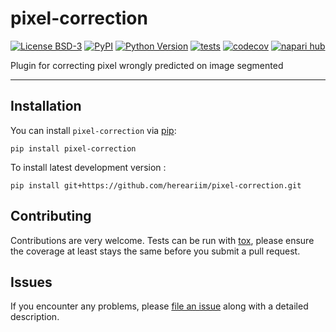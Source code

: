 # pixel-correction

[![License BSD-3](https://img.shields.io/pypi/l/napari-blossom.svg?color=green)](https://github.com/hereariim/napari-blossom/raw/main/LICENSE)
[![PyPI](https://img.shields.io/pypi/v/napari-blossom.svg?color=green)](https://pypi.org/project/napari-blossom)
[![Python Version](https://img.shields.io/pypi/pyversions/napari-blossom.svg?color=green)](https://python.org)
[![tests](https://github.com/hereariim/napari-blossom/workflows/tests/badge.svg)](https://github.com/hereariim/napari-blossom/actions)
[![codecov](https://codecov.io/gh/hereariim/napari-blossom/branch/main/graph/badge.svg)](https://codecov.io/gh/hereariim/napari-blossom)
[![napari hub](https://img.shields.io/endpoint?url=https://api.napari-hub.org/shields/napari-blossom)](https://napari-hub.org/plugins/napari-blossom)

Plugin for correcting pixel wrongly predicted on image segmented

----------------------------------


## Installation

You can install `pixel-correction` via [pip]:

    pip install pixel-correction



To install latest development version :

    pip install git+https://github.com/hereariim/pixel-correction.git


## Contributing

Contributions are very welcome. Tests can be run with [tox], please ensure
the coverage at least stays the same before you submit a pull request.


## Issues

If you encounter any problems, please [file an issue] along with a detailed description.

[file an issue]: https://github.com/hereariim/pixel-correction/issues

[napari]: https://github.com/napari/napari
[tox]: https://tox.readthedocs.io/en/latest/
[pip]: https://pypi.org/project/pip/
[PyPI]: https://pypi.org/
